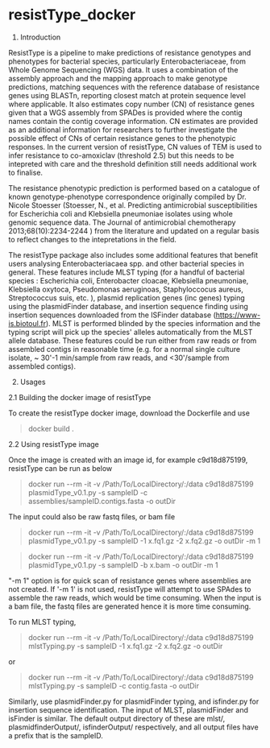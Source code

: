# resistType_docker

1. Introduction

ResistType is a pipeline to make predictions of resistance genotypes and phenotypes for bacterial species, particularly Enterobacteriaceae, from Whole Genome Sequencing (WGS) data. It uses a combination of the assembly approach and the mapping approach to make genotype predictions, matching sequences with the reference database of resistance genes using BLASTn, reporting closest match at protein sequence level where applicable. It also estimates copy number (CN) of resistance genes given that a WGS assembly from SPADes is provided where the contig names contain the contig coverage information. CN estimates are provided as an additional information for researchers to further investigate the possible effect of CNs of certain resistance genes to the phenotypic responses. In the current version of resistType, CN values of TEM is used to infer resistance to co-amoxiclav (threshold 2.5) but this needs to be intepreted with care and the threshold definition still needs additional work to finalise. 

The resistance phenotypic prediction is performed based on a catalogue of known genotype-phenotype correspondence originally compiled by Dr. Nicole Stoesser (Stoesser, N., et al. Predicting antimicrobial susceptibilities for Escherichia coli and Klebsiella pneumoniae isolates using whole genomic sequence data. The Journal of antimicrobial chemotherapy 2013;68(10):2234-2244 ) from the literature and updated on a regular basis to reflect changes to the intepretations in the field. 

The resistType package also includes some additional features that benefit users analysing Enterobacteriacaea spp. and other bacterial species in general. These features include MLST typing (for a handful of bacterial species : Escherichia coli, Enterobacter cloacae, Klebsiella pneumoniae, Klebsiella oxytoca, Pseudomonas aeruginoas, Staphyloccocus aureus, Streptococcus suis, etc. ), plasmid replication genes (inc genes) typing using the plasmidFinder database, and insertion sequence finding using insertion sequences downloaded from the ISFinder database (https://www-is.biotoul.fr). MLST is performed blinded by the species information and the typing script will pick up the species' alleles automatically from the MLST allele database. These features could be run either from raw reads or from assembled contigs in reasonable time (e.g. for a normal single culture isolate, ~ 30'-1 min/sample from raw reads, and <30'/sample from assembled contigs).  


2. Usages

2.1  Building the docker image of resistType

To create the resistType docker image, download the Dockerfile and use

> docker build . 

2.2  Using resistType image

Once the image is created with an image id, for example c9d18d875199, resistType can be run as below 

>  docker  run --rm -it  -v /Path/To/LocalDirectory/:/data c9d18d875199 plasmidType_v0.1.py -s sampleID -c assemblies/sampleID.contigs.fasta -o outDir

The input could also be raw fastq files, or bam file 

>  docker  run --rm -it  -v /Path/To/LocalDirectory/:/data c9d18d875199 plasmidType_v0.1.py -s sampleID -1 x.fq1.gz -2 x.fq2.gz -o outDir -m 1

> docker  run --rm -it  -v /Path/To/LocalDirectory/:/data c9d18d875199 plasmidType_v0.1.py -s sampleID -b x.bam -o outDir -m 1

"-m 1" option is for quick scan of resistance genes where assemblies are not created. If '-m 1' is not used, resistType will attempt to use SPAdes to assemble the raw reads, which would be time consuming. When the input is a bam file, the fastq files are generated hence it is more time consuming. 



To run MLST typing, 

> docker  run --rm -it  -v /Path/To/LocalDirectory/:/data c9d18d875199 mlstTyping.py -s sampleID -1 x.fq1.gz -2 x.fq2.gz -o outDir 

or 
> docker  run --rm -it  -v /Path/To/LocalDirectory/:/data c9d18d875199 mlstTyping.py -s sampleID -c contig.fasta -o outDir 

Similarly, use plasmidFinder.py for plasmidFinder typing, and isfinder.py for insertion sequence identification. The input of MLST, plasmidFinder and isFinder is similar. The default output directory of these are mlst/, plasmidfinderOutput/, isfinderOutput/ respectively, and all output files have a prefix that is the sampleID. 





